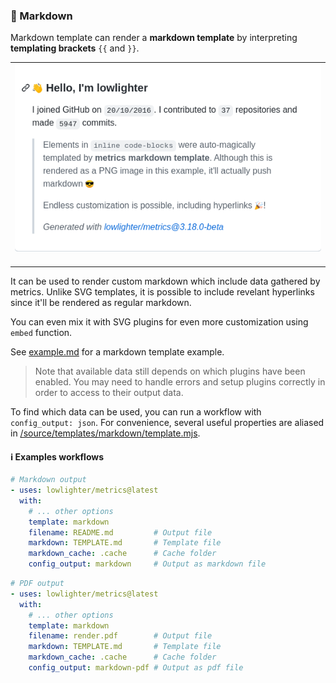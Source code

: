 ### 📒 Markdown

Markdown template can render a **markdown template** by interpreting **templating brackets** `{{` and `}}`.

<table>
  <td align="center">
    <img src="https://github.com/lowlighter/lowlighter/blob/master/metrics.markdown.png">
    <img width="900" height="1" alt="">
  </td>
</table>

It can be used to render custom markdown which include data gathered by metrics.
Unlike SVG templates, it is possible to include revelant hyperlinks since it'll be rendered as regular markdown.

You can even mix it with SVG plugins for even more customization using `embed` function.

See [example.md](/source/templates/markdown/example.md) for a markdown template example.

> Note that available data still depends on which plugins have been enabled.
> You may need to handle errors and setup plugins correctly in order to access to their output data.

To find which data can be used, you can run a workflow with `config_output: json`.
For convenience, several useful properties are aliased in [/source/templates/markdown/template.mjs](/source/templates/markdown/template.mjs).

#### ℹ️ Examples workflows

```yaml
# Markdown output
- uses: lowlighter/metrics@latest
  with:
    # ... other options
    template: markdown
    filename: README.md         # Output file
    markdown: TEMPLATE.md       # Template file
    markdown_cache: .cache      # Cache folder
    config_output: markdown     # Output as markdown file
```

```yaml
# PDF output
- uses: lowlighter/metrics@latest
  with:
    # ... other options
    template: markdown
    filename: render.pdf        # Output file
    markdown: TEMPLATE.md       # Template file
    markdown_cache: .cache      # Cache folder
    config_output: markdown-pdf # Output as pdf file
```
